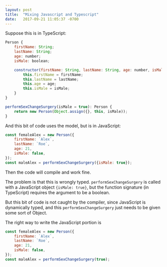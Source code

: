 ```yaml
---
layout: post
title:  "Mixing Javascript and Typescript"
date:   2017-09-21 11:05:37 -0700
---
```


Suppose this is in TypeScript: 
```js
Person {
    firstName: String;
    lastName: String;
    age: number;
    isMale: boolean;

    constructor(firstName: String, lastName: String, age: number, isMale: boolean) {
        this.firstName = firstName;
        this.lastName = lastName;
        this.age = age;
        this.isMale = isMale;
    }
}

performSexChangeSurgery(isMale = true): Person {
    return new Person(Object.assign({}, this, isMale));
}
```

And this bit of code uses the model, but is in JavaScript:
```js
const femaleAlex = new Person({
    firstName: `Alex`,
    lastName: `Roe`,
    age: 21,
    isMale: false,
});
const maleAlex = performSexChangeSurgery({isMale: true});
```

Then the code will compile and work fine.

The problem is that this is wrongly typed.
`performSexChangeSurgery` is called with a JavaScript object `{isMale: true}`,
but the function signature (in TypeScript) requires the argument to be a boolean.

But this bit of code is not caught by the compiler,
since JavaScript is dynamically typed, and this `performSexChangeSurgery`
just needs to be given some sort of Object.

The right way to write the JavaScript portion is

```js
const femaleAlex = new Person({
    firstName: `Alex`,
    lastName: `Roe`,
    age: 21,
    isMale: false,
});
const maleAlex = performSexChangeSurgery(true);
```





